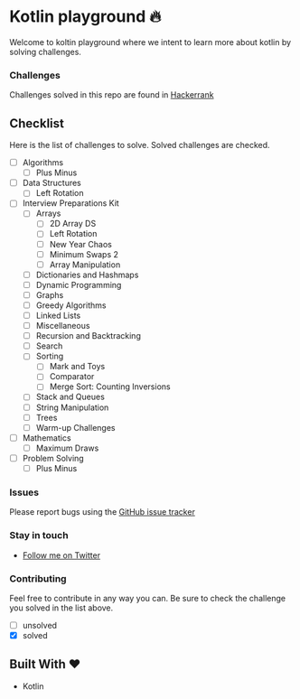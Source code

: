 Kotlin playground :fire:
============
Welcome to koltin playground where we intent to learn more about kotlin by solving challenges.

### Challenges
Challenges solved in this repo are found in [Hackerrank](https://www.hackerrank.com)

## Checklist
Here is the list of challenges to solve. Solved challenges are checked.

- [ ] Algorithms
  - [ ] Plus Minus
- [ ] Data Structures
  - [ ] Left Rotation
- [ ] Interview Preparations Kit
  - [ ] Arrays
    - [ ] 2D Array DS
    - [ ] Left Rotation
    - [ ] New Year Chaos
    - [ ] Minimum Swaps 2
    - [ ] Array Manipulation
  - [ ] Dictionaries and Hashmaps
  - [ ] Dynamic Programming
  - [ ] Graphs
  - [ ] Greedy Algorithms
  - [ ] Linked Lists
  - [ ] Miscellaneous
  - [ ] Recursion and Backtracking
  - [ ] Search
  - [ ] Sorting
    - [ ] Mark and Toys
    - [ ] Comparator
    - [ ] Merge Sort: Counting Inversions
  - [ ] Stack and Queues
  - [ ] String Manipulation
  - [ ] Trees
  - [ ] Warm-up Challenges
- [ ] Mathematics
  - [ ] Maximum Draws
- [ ] Problem Solving
  - [ ] Plus Minus

### Issues
Please report bugs using the [GitHub issue tracker](https://github.com/Aroniez/hackerrank-kotlin-solutions/issues)

### Stay in touch
- [Follow me on Twitter](https://twitter.com/Aroniez/)

### Contributing
Feel free to contribute in any way you can. Be sure to check the challenge you solved in the list above. 
- [ ] unsolved
- [x] solved

## Built With :heart:
- Kotlin

